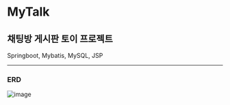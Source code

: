 # MyTalk
## 채팅방 게시판 토이 프로젝트
Springboot, Mybatis, MySQL, JSP

***
### ERD

![image](https://github.com/user-attachments/assets/4642e6a1-61d5-4e83-af94-5b45ce7eceb6)